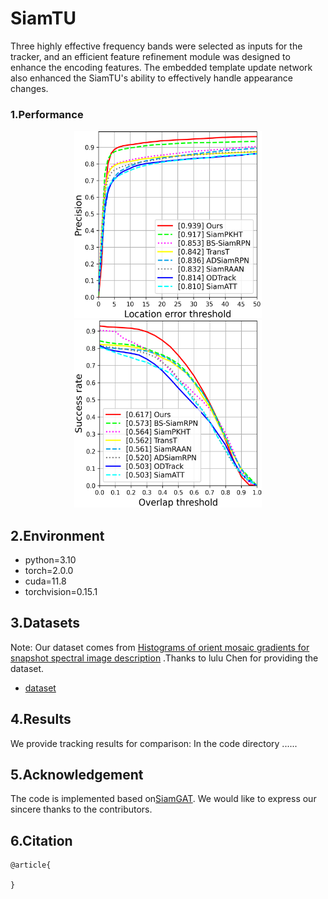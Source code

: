 # SiamTU
Three highly effective frequency bands were selected as inputs for the tracker, and an efficient feature refinement module was designed to enhance the encoding features. The embedded template update network also enhanced the SiamTU's ability to effectively handle appearance changes.

### 1.Performance
<div align=center><img width="300" height="300" src="https://github.com/ctb2/SiamTU/blob/main/precision_plot.png"/><img width="300" height="300" src="https://github.com/ctb2/SiamTU/blob/main/success_plot.png"/></div>


## 2.Environment
- python=3.10  
- torch=2.0.0  
- cuda=11.8 
- torchvision=0.15.1


## 3.Datasets

Note: Our dataset comes from [Histograms of orient mosaic gradients for snapshot spectral image description](https://www.sciencedirect.com/science/article/pii/S0924271621002860) .Thanks to lulu Chen for providing the dataset. 
* [dataset](https://github.com/Chenlulu1993/HOMG)

## 4.Results
We provide tracking results for comparison: In the code directory ......

## 5.Acknowledgement
The code is implemented based on[SiamGAT](https://github.com/ohhhyeahhh/SiamGAT). We would like to express our sincere thanks to the contributors.

## 6.Citation
```
@article{
  
}
```


```
